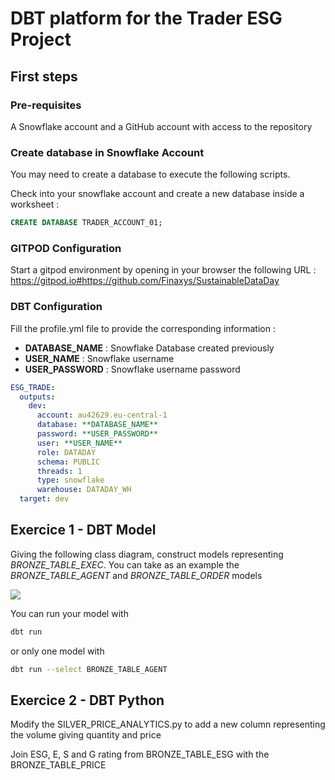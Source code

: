 # DBT platform for the Trader ESG Project

## First steps

### Pre-requisites

A Snowflake account and a GitHub account with access to the repository

### Create database in Snowflake Account

You may need to create a database to execute the following scripts.

Check into your snowflake account and create a new database inside a worksheet :

```SQL
CREATE DATABASE TRADER_ACCOUNT_01;
```

### GITPOD Configuration

Start a gitpod environment by opening in your browser the following URL :
https://gitpod.io#https://github.com/Finaxys/SustainableDataDay

### DBT Configuration

Fill the profile.yml file to provide the corresponding information :

* **DATABASE_NAME** : Snowflake Database created previously
* **USER_NAME** : Snowflake username
* **USER_PASSWORD** : Snowflake username password

```yml
ESG_TRADE:
  outputs:
    dev:
      account: au42629.eu-central-1
      database: **DATABASE_NAME**
      password: **USER_PASSWORD**
      user: **USER_NAME**
      role: DATADAY
      schema: PUBLIC
      threads: 1
      type: snowflake
      warehouse: DATADAY_WH
  target: dev
```

## Exercice 1 - DBT Model

Giving the following class diagram, construct models representing *BRONZE_TABLE_EXEC*. You can take as an example the *BRONZE_TABLE_AGENT* and *BRONZE_TABLE_ORDER* models

<img src="resources/esg_trader_class.drawio.svg">

You can run your model with

```bash
dbt run
```

or only one model with

```bash
dbt run --select BRONZE_TABLE_AGENT
```

## Exercice 2 - DBT Python

Modify the SILVER_PRICE_ANALYTICS.py to add a new column representing the volume giving quantity and price

Join ESG, E, S and G rating from BRONZE_TABLE_ESG with the BRONZE_TABLE_PRICE